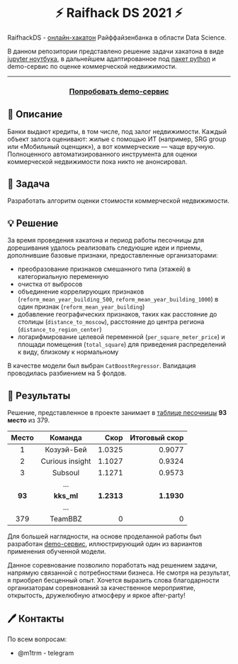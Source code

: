 <div align='center'><h1> ⚡ Raifhack DS 2021 ⚡ </h1></div>

RaifhackDS - [онлайн-хакатон](https://raifhack.ru/) Райффайзенбанка в области Data Science. 

В данном репозитории представлено решение задачи хакатона в виде [jupyter ноутбука](./notebooks), в дальнейшем адаптированное под [пакет python](./raiflib) и demo-сервис по оценке коммерческой недвижимости.

<hr>
<h3 align="center"><a href='http://89.108.78.64/' target="_blank">Попробовать demo-сервис</a><h3>

## 🔎 Описание
Банки выдают кредиты, в том числе, под залог недвижимости.  Каждый объект залога оценивают: жилые с помощью ИТ (например, SRG group или «Мобильный оценщик»), а вот коммерческие — чаще вручную. Полноценного автоматизированного инструмента для оценки коммерческой недвижимости пока никто не анонсировал.

## 🎯 Задача
Разработать алгоритм оценки стоимости коммерческой недвижимости.

## 💡 Решение
За время проведения хакатона и период работы песочницы для дорешивания удалось реализовать следующие идеи и приемы, дополнившие базовые признаки, предоставленные организаторами:
- преобразование признаков смешанного типа (этажей) в категориальную переменную
- очистка от выбросов
- объединение коррелирующих признаков (`reform_mean_year_building_500`, `reform_mean_year_building_1000`) в один признак (`reform_mean_year_building`)
- добавление географических признаков, таких как расстояние до столицы (`distance_to_moscow`), расстояние до центра региона (`distance_to_region_center`)
- логарифмирование целевой переменной (`per_square_meter_price`) и площади помещения (`total_square`) для приведения распределений к виду, близкому к нормальному

В качестве модели был выбран `CatBoostRegressor`.
Валидация проводилась разбиением на 5 фолдов.

## 🏁 Результаты
Решение, представленное в проекте занимает в [таблице песочницы](https://apply.raifhack.ru/competition) **93 место** из 379.

<center>

| Место | Команда           |  Скор    | Итоговый скор|
|:-----: |:----------------: | -----:   |        -----:|
| 1     | Козуэй-Бей	    |  1.0325  | 0.9077       |
| 2     | Curious insight   |  1.1027  | 0.9324       |
| 3     | Subsoul           |  1.1271  | 0.9573       |
|       |    ...                                      |
|**93** | **kks_ml**        |**1.2313**| **1.1930**   |
|       |    ...                                      |
| 379   |    TeamBBZ        | 0        |  0           |

</center>

Для большей наглядности, на основе проделанной работы был разработан [demo-сервис](http://89.108.78.64/), иллюстрирующий один из вариантов применения обученной модели.

Данное соревнование позволило поработать над решением задачи, напрямую связанной с потребностями бизнеса. Не смотря на результат, я приобрел бесценный опыт. Хочется выразить слова благодарности организаторам соревнований за качественное мероприятие, открытость, дружелюбную атмосферу и яркое after-party!


## 🖊 Контакты
По всем вопросам:
- @m1trm - telegram
